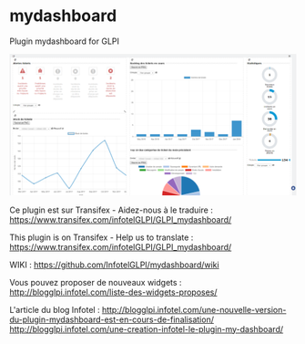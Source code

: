 # mydashboard
Plugin mydashboard for GLPI

![Plugin mydashboard](https://raw.githubusercontent.com/InfotelGLPI/mydashboard/master/screenshots/mydashboard.png "Plugin mydashboard")

Ce plugin est sur Transifex - Aidez-nous à le traduire : https://www.transifex.com/infotelGLPI/GLPI_mydashboard/

This plugin is on Transifex - Help us to translate : https://www.transifex.com/infotelGLPI/GLPI_mydashboard/

WIKI : https://github.com/InfotelGLPI/mydashboard/wiki

Vous pouvez proposer de nouveaux widgets :
http://blogglpi.infotel.com/liste-des-widgets-proposes/

L'article du blog Infotel :
http://blogglpi.infotel.com/une-nouvelle-version-du-plugin-mydashboard-est-en-cours-de-finalisation/
http://blogglpi.infotel.com/une-creation-infotel-le-plugin-my-dashboard/
